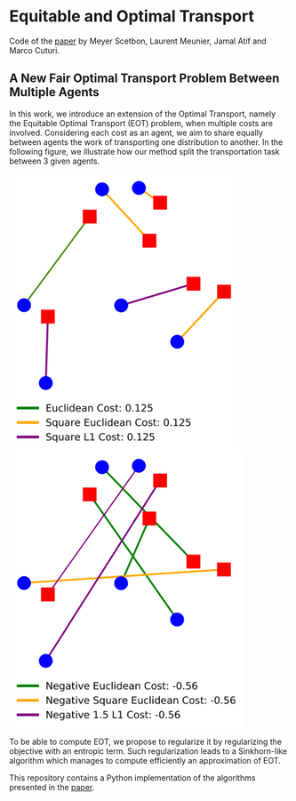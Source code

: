 # Equitable and Optimal Transport
Code of the [paper](https://arxiv.org/pdf/2006.07260.pdf) by Meyer Scetbon, Laurent Meunier, Jamal Atif and Marco Cuturi.

## A New Fair Optimal Transport Problem Between Multiple Agents
In this work, we introduce an extension of the Optimal Transport, namely the Equitable Optimal Transport (EOT) problem, when multiple costs are involved. Considering each cost as an agent, we aim to share equally between agents the work of transporting one distribution to another. In the following figure, we illustrate how our method split the transportation task between 3 given agents.

<a href="url"><img src="results/primal_W.png" align='center' height="500" ></a> <a href="url"><img src="results/primal_W_neg.png" align='center' height="500" ></a>

To be able to compute EOT, we propose to regularize it by regularizing the objective with an entropic term. Such regularization leads to a Sinkhorn-like algorithm which manages to compute efficiently an approximation of EOT. 

This repository contains a Python implementation of the algorithms presented in the [paper](https://arxiv.org/pdf/2006.07260.pdf).
